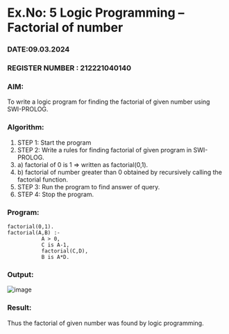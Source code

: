 # Ex.No: 5   Logic Programming – Factorial of number   
### DATE:09.03.2024                                                                        
### REGISTER NUMBER : 212221040140
### AIM: 
To  write  a logic program for finding the factorial of given number using SWI-PROLOG. 
### Algorithm:
1. STEP 1: Start the program
2. STEP 2:  Write a rules for finding factorial of given program in SWI-PROLOG.
3.   a)	factorial of 0 is 1 => written as factorial(0,1).
4.   b)	factorial of number greater than 0 obtained by recursively calling the factorial    function.
5. STEP 3: Run the program  to find answer of  query.
6. STEP 4: Stop the program.

### Program:
```
factorial(0,1).
factorial(A,B) :-  
           A > 0, 
           C is A-1,
           factorial(C,D),
           B is A*D.
```
### Output:
![image](https://github.com/Sahithya373/AI_Lab_2023-24/assets/147017926/7ef2bc84-0698-4bad-8f26-f0dc04953160)

### Result:
Thus the factorial of given number was found by logic programming. 
